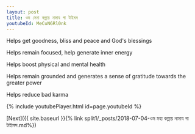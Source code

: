 ```yaml
---
layout: post
title: ওম সেনা কল্পায় নামায গা টাইমস
youtubeId: MeCuN6Rl0nk
---
```

 
 
Helps get goodness, bliss and peace and God's blessings
 
Helps remain focused, help generate inner energy 
 
Helps boost physical and mental health 
 
Helps remain grounded and generates a sense of gratitude towards the greater power 
 
Helps reduce bad karma
 
 
 
 


{% include youtubePlayer.html id=page.youtubeId %}
 
[Next]({{ site.baseurl }}{% link  split1/_posts/2018-07-04-ওম মহা কল্পায় নামায গা টাইমস.md%})
 
